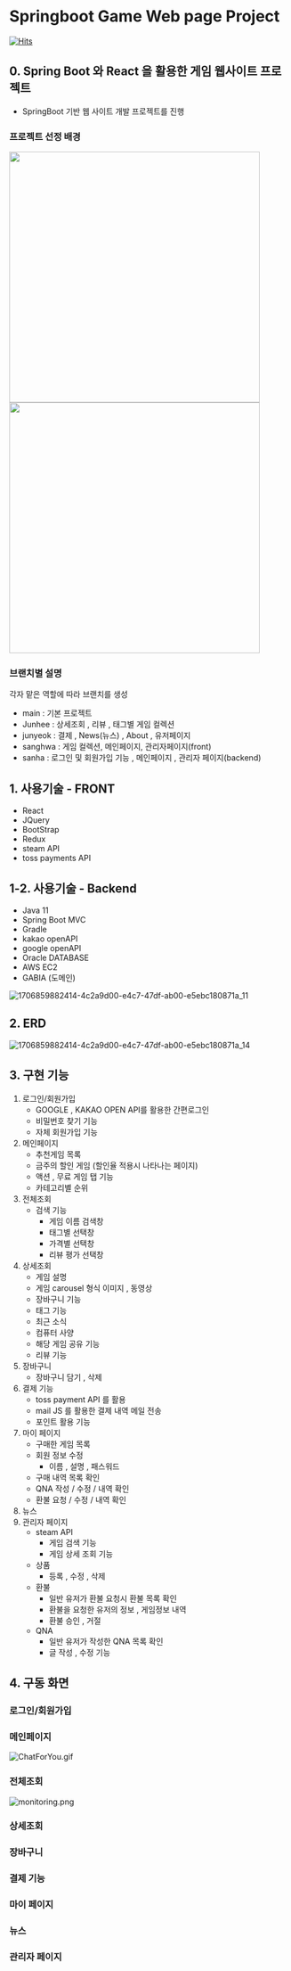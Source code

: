 # Springboot Game Web page Project
[![Hits](https://hits.seeyoufarm.com/api/count/incr/badge.svg?url=https%3A%2F%2Fgithub.com%2FSeJonJ%2FSpring-WebSocket-Chatting&count_bg=%233310C8&title_bg=%2316C86B&icon=&icon_color=%23E7E7E7&title=HITS&edge_flat=true)](https://hits.seeyoufarm.com)

## 0. Spring Boot 와 React 을 활용한 게임 웹사이트 프로젝트
- SpringBoot 기반 웹 사이트 개발 프로젝트를 진행

### 프로젝트 선정 배경
<img src="https://github.com/StarsinLiver/StarsinLiver.github.io/assets/141594965/68c641df-4d3c-4df5-be3b-4c5f4af59d74" width="450"/>
<img src="https://github.com/StarsinLiver/StarsinLiver.github.io/assets/141594965/94bb3268-9a62-4242-b1c9-24d7c36cefd9" width="450" />

### 브랜치별 설명
각자 맡은 역할에 따라 브랜치를 생성
- main    : 기본 프로젝트
- Junhee  : 상세조회 , 리뷰 , 태그별 게임 컬렉션
- junyeok : 결제 , News(뉴스) , About , 유저페이지 
- sanghwa : 게임 컬렉션, 메인페이지, 관리자페이지(front)
- sanha   : 로그인 및 회원가입 기능 , 메인페이지 , 관리자 페이지(backend)

## 1. 사용기술 - FRONT
- React
- JQuery
- BootStrap
- Redux
- steam API
- toss payments API

## 1-2. 사용기술 - Backend
- Java 11
- Spring Boot MVC
- Gradle
- kakao openAPI
- google openAPI
- Oracle DATABASE
- AWS EC2
- GABIA (도메인)

![1706859882414-4c2a9d00-e4c7-47df-ab00-e5ebc180871a_11](https://github.com/StarsinLiver/StarsinLiver.github.io/assets/141594965/0cfc01bb-44c2-4936-a440-73715183f4f0)

## 2. ERD 
![1706859882414-4c2a9d00-e4c7-47df-ab00-e5ebc180871a_14](https://github.com/StarsinLiver/StarsinLiver.github.io/assets/141594965/8abc2928-88fd-4ac5-8413-62df7b9cc142)

## 3. 구현 기능
1) 로그인/회원가입
   - GOOGLE , KAKAO OPEN API를 활용한 간편로그인
   - 비밀번호 찾기 기능
   - 자체 회원가입 기능
2) 메인페이지
   - 추천게임 목록 
   - 금주의 할인 게임 (할인율 적용시 나타나는 페이지)
   - 액션 , 무료 게임 탭 기능
   - 카테고리별 순위 
3) 전체조회
   - 검색 기능
     - 게임 이름 검색창
     - 태그별 선택창
     - 가격별 선택창
     - 리뷰 평가 선택창
4) 상세조회
   - 게임 설명
   - 게임 carousel 형식 이미지 , 동영상
   - 장바구니 기능
   - 태그 기능
   - 최근 소식
   - 컴퓨터 사양
   - 해당 게임 공유 기능
   - 리뷰 기능
5) 장바구니
   - 장바구니 담기 , 삭제
6) 결제 기능
   - toss payment API 를 활용
   - mail JS 를 활용한 결제 내역 메일 전송
   - 포인트 활용 기능
7) 마이 페이지
   - 구매한 게임 목록
   - 회원 정보 수정
     - 이름 , 설명 , 패스워드
   - 구매 내역 목록 확인
   - QNA 작성 / 수정 / 내역 확인
   - 환불 요청 / 수정 / 내역 확인
8) 뉴스
9) 관리자 페이지
   - steam API
     - 게임 검색 기능
     - 게임 상세 조회 기능
   - 상품
     - 등록 , 수정 , 삭제
   - 환불
     - 일반 유저가 환불 요청시 환불 목록 확인
     - 환불을 요청한 유저의 정보 , 게임정보 내역
     - 환불 승인 , 거절
   - QNA
     - 일반 유저가 작성한 QNA 목록 확인
     - 글 작성 , 수정 기능

## 4. 구동 화면
### 로그인/회원가입

### 메인페이지
![ChatForYou.gif](info%2FChatForYou.gif)  
  
### 전체조회  
![monitoring.png](info%2Fmonitoring.png)
### 상세조회  
### 장바구니  
### 결제 기능  
### 마이 페이지
### 뉴스
### 관리자 페이지

